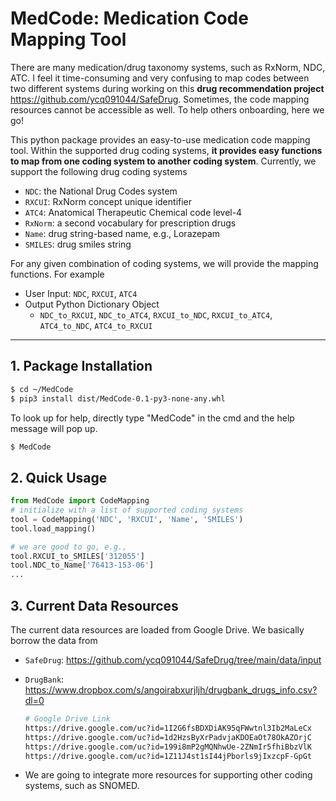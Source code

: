 # MedCode: Medication Code Mapping Tool

There are many medication/drug taxonomy systems, such as RxNorm, NDC, ATC. I feel it time-consuming and very confusing to map codes between two different systems during working on this **drug recommendation project** https://github.com/ycq091044/SafeDrug. Sometimes, the code mapping resources cannot be accessible as well. To help others onboarding, here we go!

This python package provides an easy-to-use medication code mapping tool. Within the supported drug coding systems, **it provides easy functions to map from one coding system to another coding system**. Currently, we support the following drug coding systems
- ```NDC```: the National Drug Codes system
- ```RXCUI```: RxNorm concept unique identifier
- ```ATC4```: Anatomical Therapeutic Chemical code level-4
- ```RxNorm```: a second vocabulary for prescription drugs
- ```Name```: drug string-based name, e.g., Lorazepam
- ```SMILES```: drug smiles string

For any given combination of coding systems, we will provide the mapping functions. For example
- User Input: ```NDC```, ```RXCUI```, ```ATC4```
- Output Python Dictionary Object
    - ```NDC_to_RXCUI```, ```NDC_to_ATC4```, ```RXCUI_to_NDC```, ```RXCUI_to_ATC4```, ```ATC4_to_NDC```, ```ATC4_to_RXCUI```
---
## 1. Package Installation
```bash
$ cd ~/MedCode
$ pip3 install dist/MedCode-0.1-py3-none-any.whl
```
To look up for help, directly type "MedCode" in the cmd and the help message will pop up.
```bash
$ MedCode
```
## 2. Quick Usage
```python
from MedCode import CodeMapping
# initialize with a list of supported coding systems
tool = CodeMapping('NDC', 'RXCUI', 'Name', 'SMILES')
tool.load_mapping()

# we are good to go, e.g.,
tool.RXCUI_to_SMILES['312055']
tool.NDC_to_Name['76413-153-06']
...
```

## 3. Current Data Resources
The current data resources are loaded from Google Drive. We basically borrow the data from
- ```SafeDrug```: https://github.com/ycq091044/SafeDrug/tree/main/data/input
- ```DrugBank```: https://www.dropbox.com/s/angoirabxurjljh/drugbank_drugs_info.csv?dl=0
    
    ```bash
    # Google Drive Link
    https://drive.google.com/uc?id=1I2G6fsBDXDiAK95qFWwtnl3Ib2MaLeCx
    https://drive.google.com/uc?id=1d2HzsByXrPadvjaKDOEaOt78OkAZOrjC
    https://drive.google.com/uc?id=199i8mP2gMQNhwUe-2ZNmIr5fhiBbzVlK
    https://drive.google.com/uc?id=1Z11J4st1sI44jPborls9jIxzcpF-GpGt
    ```

- We are going to integrate more resources for supporting other coding systems, such as SNOMED.